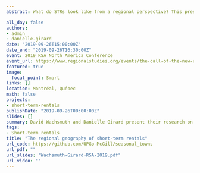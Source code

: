 ```yaml
---
abstract: What do STRs look like from a regional perspective? This presentation provides an initial answer to this question, addressing a "region knowledge gap" in research on short-term rentals. Drawing on spatial and quantative analysis of all STRs in Canada, we identify three key findings. 1) Tourism first- Tourist amenities are the best predictor for STR activity. Other patterns vary across regional contexts, either in terms of direction or strength of effect. 2) Regional differentiation- STRs are more common in low-cost suburbs and high-cost outlying areas. 3) An inverted U- Inner regions appear more closely connected to core cities than suburbs do, but this relationship becomes weaker after 100 km.

all_day: false
authors:
- admin
- danielle-girard
date: "2019-09-26T15:00:00Z"
date_end: "2019-09-26T16:30:00Z"
event: 2019 RSA North America Conference
event_url: https://www.regionalstudies.org/events/the-call-of-the-new-unpacking-innovation-its-spatiality-its-benefits-and-its-costs/
featured: true
image:
  focal_point: Smart
links: []
location: Montréal, Québec
math: false
projects:
- short-term-rentals
publishDate: "2019-09-26T00:00:00Z"
slides: []
summary: David Wachsmuth and Danielle Girard present their research on a regional studies approach to short-term rentals.
tags:
- Short-term rentals
title: "The regional geography of short-term rentals"
url_code: https://github.com/UPGo-McGill/seasonal_towns
url_pdf: ""
url_slides: "Wachsmuth-Girard-RSA-2019.pdf"
url_video: ""
---
```


